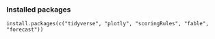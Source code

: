 ### Installed packages

```{r}
install.packages(c("tidyverse", "plotly", "scoringRules", "fable", "forecast"))
```